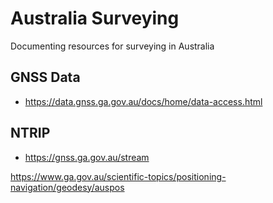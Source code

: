 # Australia Surveying
Documenting resources for surveying in Australia

## GNSS Data
* https://data.gnss.ga.gov.au/docs/home/data-access.html

## NTRIP
* https://gnss.ga.gov.au/stream

https://www.ga.gov.au/scientific-topics/positioning-navigation/geodesy/auspos
